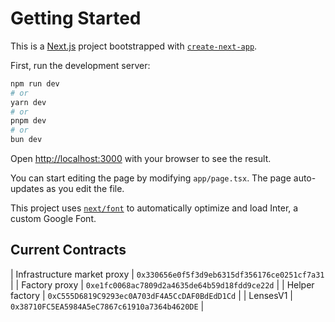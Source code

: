 # Getting Started

This is a [Next.js](https://nextjs.org/) project bootstrapped with [`create-next-app`](https://github.com/vercel/next.js/tree/canary/packages/create-next-app).

First, run the development server:

```bash
npm run dev
# or
yarn dev
# or
pnpm dev
# or
bun dev
```

Open [http://localhost:3000](http://localhost:3000) with your browser to see the result.

You can start editing the page by modifying `app/page.tsx`. The page auto-updates as you edit the file.

This project uses [`next/font`](https://nextjs.org/docs/basic-features/font-optimization) to automatically optimize and load Inter, a custom Google Font.

## Current Contracts

| Infrastructure market proxy | `0x330656e0f5f3d9eb6315df356176ce0251cf7a31` |
| Factory proxy | `0xe1fc0068ac7809d2a4635de64b59d18fdd9ce22d` |
| Helper factory | `0xC555D6819C9293ec0A703dF4A5CcDAF0BdEdD1Cd` |
| LensesV1 | `0x38710FC5EA5984A5eC7867c61910a7364b4620DE` |
